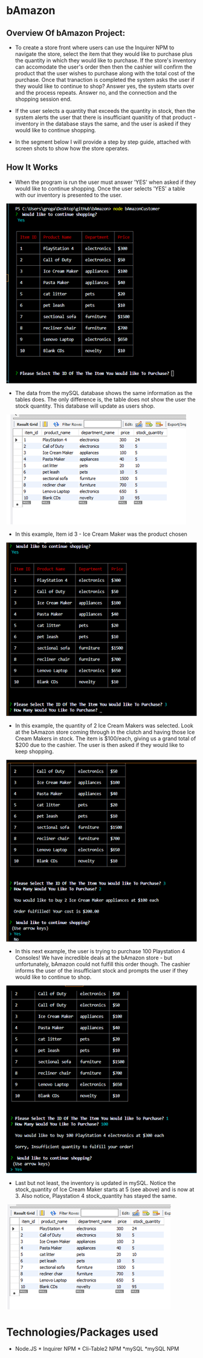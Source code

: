 # bAmazon

## Overview Of bAmazon Project:

 * To create a store front where users can use the Inquirer NPM to navigate the store, select the item that they would like to purchase plus the quantity in which they would like to purchase. If the store's inventory can accomodate the user's order then then the cashier will confirm the product that the user wishes to purchase along with the total cost of the purchase. Once that tranaction is completed the system asks the user if they would like to continue to shop? Answer yes, the system starts over and the process repeats. Answer no, and the connection and the shopping session end.

* If the user selects a quantity that exceeds the quantity in stock, then the system alerts the user that there is insufficiant quanitity of that product - inventory in the database stays the same, and the user is asked if they would like to continue shopping.

* In the segment below I will provide a step by step guide, attached with screen shots to show how the store operates.
 
 ## How It Works
 
 * When the program is run the user must answer 'YES' when asked if they would like to continue shopping. Once the user selects 'YES' a table with our inventory is presented to the user. 
 
 ![](images/image%20(1).png)
 
 * The data from the mySQL database shows the same information as the tables does. The only difference is, the table does not show the user the stock quantity. This database will update as users shop.
  
 ![](images/image%20(2).png)
 
 * In this example, Item id 3 - Ice Cream Maker was the product chosen
 
 ![](images/image%20(3).png)
 
 * In this example, the quantity of 2 Ice Cream Makers was selected. Look at the bAmazon store coming through in the clutch and having those Ice Cream Makers in stock. The item is $100/each, giving us a grand total of $200 due to the cashier. The user is then asked if they would like to keep shopping.
  
 ![](images/image%20(4).png)
 
 * In this next example, the user is trying to purchase 100 Playstation 4 Consoles! We have incredible deals at the bAmazon store - but unfortunately, bAmazon could not fulfill this order though. The cashier informs the user of the insufficiant stock and prompts the user if they would like to continue to shop. 
 
 ![](images/image%20(5).png)
 
 * Last but not least, the inventory is updated in mySQL. Notice the stock_quantity of Ice Cream Maker starts at 5 (see above) and is now at 3. Also notice, Playstation 4 stock_quantity has stayed the same. 
 
 ![](images/image%20(6).png)
 
 # Technologies/Packages used
 
 * Node.JS  * Inquirer NPM  * Cli-Table2 NPM  *mySQL  *mySQL NPM
 
